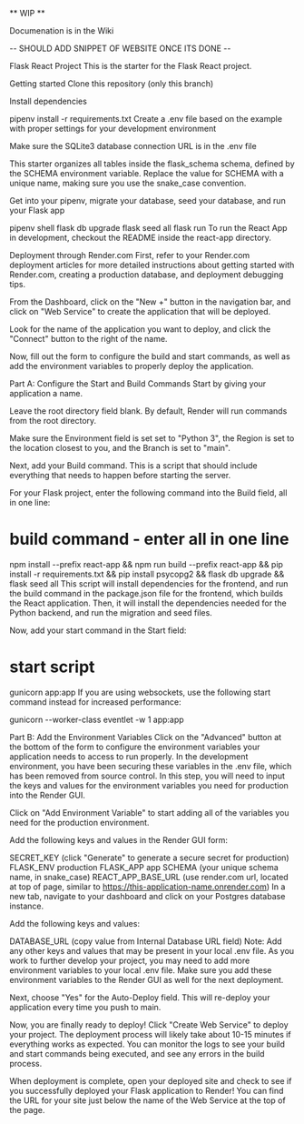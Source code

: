 ** WIP **

Documenation is in the Wiki

-- SHOULD ADD SNIPPET OF WEBSITE ONCE ITS DONE --

Flask React Project
This is the starter for the Flask React project.

Getting started
Clone this repository (only this branch)

Install dependencies

pipenv install -r requirements.txt
Create a .env file based on the example with proper settings for your development environment

Make sure the SQLite3 database connection URL is in the .env file

This starter organizes all tables inside the flask_schema schema, defined by the SCHEMA environment variable. Replace the value for SCHEMA with a unique name, making sure you use the snake_case convention.

Get into your pipenv, migrate your database, seed your database, and run your Flask app

pipenv shell
flask db upgrade
flask seed all
flask run
To run the React App in development, checkout the README inside the react-app directory.

Deployment through Render.com
First, refer to your Render.com deployment articles for more detailed instructions about getting started with Render.com, creating a production database, and deployment debugging tips.

From the Dashboard, click on the "New +" button in the navigation bar, and click on "Web Service" to create the application that will be deployed.

Look for the name of the application you want to deploy, and click the "Connect" button to the right of the name.

Now, fill out the form to configure the build and start commands, as well as add the environment variables to properly deploy the application.

Part A: Configure the Start and Build Commands
Start by giving your application a name.

Leave the root directory field blank. By default, Render will run commands from the root directory.

Make sure the Environment field is set set to "Python 3", the Region is set to the location closest to you, and the Branch is set to "main".

Next, add your Build command. This is a script that should include everything that needs to happen before starting the server.

For your Flask project, enter the following command into the Build field, all in one line:

# build command - enter all in one line
npm install --prefix react-app &&
npm run build --prefix react-app &&
pip install -r requirements.txt &&
pip install psycopg2 &&
flask db upgrade &&
flask seed all
This script will install dependencies for the frontend, and run the build command in the package.json file for the frontend, which builds the React application. Then, it will install the dependencies needed for the Python backend, and run the migration and seed files.

Now, add your start command in the Start field:

# start script
gunicorn app:app
If you are using websockets, use the following start command instead for increased performance:

gunicorn --worker-class eventlet -w 1 app:app

Part B: Add the Environment Variables
Click on the "Advanced" button at the bottom of the form to configure the environment variables your application needs to access to run properly. In the development environment, you have been securing these variables in the .env file, which has been removed from source control. In this step, you will need to input the keys and values for the environment variables you need for production into the Render GUI.

Click on "Add Environment Variable" to start adding all of the variables you need for the production environment.

Add the following keys and values in the Render GUI form:

SECRET_KEY (click "Generate" to generate a secure secret for production)
FLASK_ENV production
FLASK_APP app
SCHEMA (your unique schema name, in snake_case)
REACT_APP_BASE_URL (use render.com url, located at top of page, similar to https://this-application-name.onrender.com)
In a new tab, navigate to your dashboard and click on your Postgres database instance.

Add the following keys and values:

DATABASE_URL (copy value from Internal Database URL field)
Note: Add any other keys and values that may be present in your local .env file. As you work to further develop your project, you may need to add more environment variables to your local .env file. Make sure you add these environment variables to the Render GUI as well for the next deployment.

Next, choose "Yes" for the Auto-Deploy field. This will re-deploy your application every time you push to main.

Now, you are finally ready to deploy! Click "Create Web Service" to deploy your project. The deployment process will likely take about 10-15 minutes if everything works as expected. You can monitor the logs to see your build and start commands being executed, and see any errors in the build process.

When deployment is complete, open your deployed site and check to see if you successfully deployed your Flask application to Render! You can find the URL for your site just below the name of the Web Service at the top of the page.
